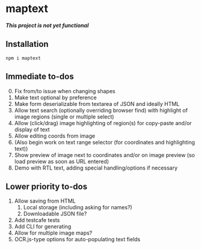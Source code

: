 # maptext

***This project is not yet functional***

## Installation

```
npm i maptext
```

## Immediate to-dos

0.  Fix from/to issue when changing shapes
0.  Make text optional by preference
0.  Make form deserializable from textarea of JSON and ideally HTML
1.  Allow text search (optionally overriding browser find) with
    highlight of image regions (single or multiple select)
2.  Allow (click/drag) image highlighting of region(s)
    for copy-paste and/or display of text
3.  Allow editing coords from image
4.  (Also begin work on text range selector (for coordinates and highlighting text))
5.  Show preview of image next to coordinates and/or on image
    preview (so load preview as soon as URL entered)
6.  Demo with RTL text, adding special handling/options if necessary

## Lower priority to-dos

1.  Allow saving from HTML
    1.  Local storage (including asking for names?)
    2.  Downloadable JSON file?
2.  Add testcafe tests
3.  Add CLI for generating
4.  Allow for multiple image maps?
5.  OCR.js-type options for auto-populating text fields
